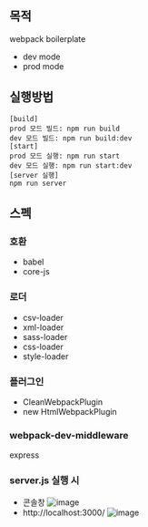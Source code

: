## 목적
webpack boilerplate
- dev mode
- prod mode
## 실행방법
```
[build]
prod 모드 빌드: npm run build
dev 모드 빌드: npm run build:dev
[start]
prod 모드 실행: npm run start
dev 모드 실행: npm run start:dev
[server 실행]
npm run server
```
## 스펙
### 호환
- babel
- core-js
### 로더
- csv-loader
- xml-loader
- sass-loader
- css-loader
- style-loader
### 플러그인
- CleanWebpackPlugin
- new HtmlWebpackPlugin
### webpack-dev-middleware
express
### server.js 실행 시
- 콘솔창
![image](https://user-images.githubusercontent.com/58356151/189132053-67292c72-3658-422f-a905-183a7a85a55e.png)
- http://localhost:3000/
![image](https://user-images.githubusercontent.com/58356151/189132178-a5d77834-3b92-442a-a828-55ae20969d48.png)